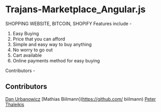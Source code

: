 # Trajans-Marketplace_Angular.js
SHOPPING WEBSITE, BITCOIN, SHOPIFY
Features include - 
1. Easy Buying 
2. Price that you can afford
3. Simple and easy way to buy anything
4. No worry to go out
5. Cart available
6. Online payments method for easy buying

Contributors -  
## Contributors 
[Dan Urbanowicz](https://github.com/danurbanowicz)
[Mathias Biilmann](https://github.com/ biilmann)
[Peter Thaleikis](https://github.com/spekulatius)
